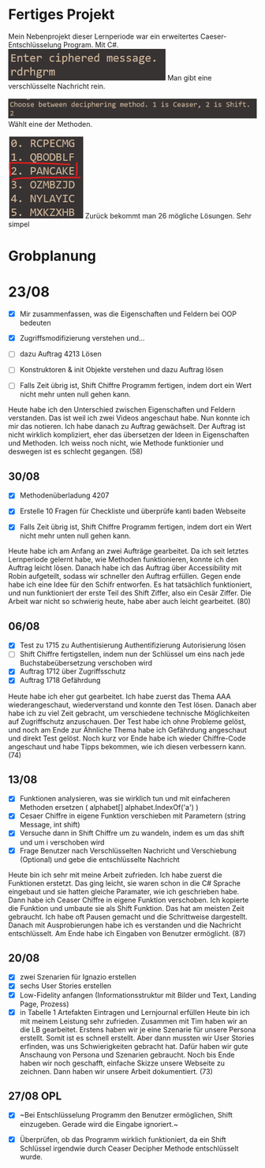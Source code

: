 # Fertiges Projekt
Mein Nebenprojekt dieser Lernperiode war ein erweitertes Caeser-Entschlüsselung Program. Mit C#.
![image](images/Enter_message.png)
Man gibt eine verschlüsselte Nachricht rein.  
<br>
![image](images/Choose_method.png)
Wählt eine der Methoden.  
<br>
![image](images/Hidden_message.png)
Zurück bekommt man 26 mögliche Lösungen.
Sehr simpel
# Grobplanung

# 23/08

- [x] Mir zusammenfassen, was die Eigenschaften und Feldern bei OOP bedeuten

- [x] Zugriffsmodifizierung verstehen und...

- [ ] dazu Auftrag 4213 Lösen

- [ ] Konstruktoren & init Objekte verstehen und dazu Auftrag lösen

- [ ] Falls Zeit übrig ist, Shift Chiffre Programm fertigen, indem dort ein Wert nicht mehr unten null gehen kann.

Heute habe ich den Unterschied zwischen Eigenschaften und Feldern verstanden. Das ist weil ich zwei Videos angeschaut habe. Nun konnte ich mir das notieren. Ich habe danach zu Auftrag gewächselt. Der Auftrag ist nicht wirklich kompliziert, eher das übersetzen der Ideen in Eigenschaften und Methoden. Ich weiss noch nicht, wie Methode funktionier und deswegen ist es schlecht gegangen. (58)

## 30/08

- [x] Methodenüberladung 4207

- [x] Erstelle 10 Fragen für Checkliste und überprüfe kanti baden Webseite

- [x] Falls Zeit übrig ist, Shift Chiffre Programm fertigen, indem dort ein Wert nicht mehr unten null gehen kann.

Heute habe ich am Anfang an zwei Aufträge gearbeitet. Da ich seit letztes Lernperiode gelernt habe, wie Methoden funktionieren, konnte ich den Auftrag leicht lösen. Danach habe ich das Auftrag über Accessibility mit Robin aufgeteilt, sodass wir schneller den Auftrag erfüllen. Gegen ende habe ich eine Idee für den Schifr entworfen. Es hat tatsächlich funktioniert, und nun funktioniert der erste Teil des Shift Ziffer, also ein Cesär Ziffer. Die Arbeit war nicht so schwierig heute, habe aber auch leicht gearbeitet. (80)

## 06/08

- [x] Test zu 1715 zu Authentisierung Authentifizierung Autorisierung lösen
- [ ] Shift Chiffre fertigstellen, indem nun der Schlüssel um eins nach jede Buchstabeübersetzung verschoben wird
- [x] Auftrag 1712 über Zugriffsschutz
- [x] Auftrag 1718 Gefährdung

Heute habe ich eher gut gearbeitet. Ich habe zuerst das Thema AAA wiederangeschaut, wiederverstand und konnte den Test lösen. Danach aber habe ich zu viel Zeit gebracht, um verschiedene technische Möglichkeiten auf Zugriffschutz anzuschauen. Der Test habe ich ohne Probleme gelöst, und noch am Ende zur Ähnliche Thema habe ich Gefährdung angeschaut und direkt Test gelöst. Noch kurz vor Ende habe ich wieder Chiffre-Code angeschaut und habe Tipps bekommen, wie ich diesen verbessern kann. (74)

## 13/08

- [x] Funktionen analysieren, was sie wirklich tun und mit einfacheren Methoden ersetzen ( alphabet[] alphabet.IndexOf('a') )
- [x] Cesaer Chiffre in eigene Funktion verschieben mit Parametern (string Message, int shift)
- [x] Versuche dann in Shift Chiffre um zu wandeln, indem es um das shift und um i verschoben wird
- [x] Frage Benutzer nach Verschlüsselten Nachricht und Verschiebung (Optional) und gebe die entschlüsselte Nachricht 

Heute bin ich sehr mit meine Arbeit zufrieden. Ich habe zuerst die Funktionen erstetzt. Das ging leicht, sie waren schon in die C# Sprache eingebaut und sie hatten gleiche Paramater, wie ich geschrieben habe. Dann habe ich Ceaser Chiffre in eigene Funktion verschoben. Ich kopierte die Funktion und umbaute sie als Shift Funktion. Das hat am meisten Zeit gebraucht. Ich habe oft Pausen gemacht und die Schrittweise dargestellt. Danach mit Ausprobierungen habe ich es verstanden und die Nachricht entschlüsselt. Am Ende habe ich Eingaben von Benutzer ermöglicht. (87)

## 20/08

- [x] zwei Szenarien für Ignazio erstellen
- [x] sechs User Stories erstellen
- [x] Low-Fidelity anfangen (Informationsstruktur mit Bilder und Text, Landing Page, Prozess)
- [x] in Tabelle 1 Artefakten Eintragen und Lernjournal erfüllen
Heute bin ich mit meinem Leistung sehr zufrieden. Zusammen mit Tim haben wir an die LB gearbeitet. Erstens haben wir je eine Szenarie für unsere Persona erstellt. Somit ist es schnell erstellt. Aber dann mussten wir User Stories erfinden, was uns Schwierigkeiten gebracht hat. Dafür haben wir gute Anschaung von Persona und Szenarien gebraucht. Noch bis Ende haben wir noch geschafft, einfache Skizze unsere Webseite zu zeichnen. Dann haben wir unsere Arbeit dokumentiert. (73)

## 27/08 OPL

- [x] ~Bei Entschlüsselung Programm den Benutzer ermöglichen, Shift einzugeben. Gerade wird die Eingabe ignoriert.~

- [x] Überprüfen, ob das Programm wirklich funktioniert, da ein Shift Schlüssel irgendwie durch Ceaser Decipher Methode entschlüsselt wurde.
